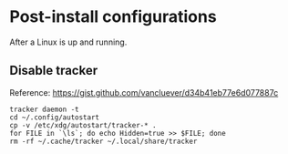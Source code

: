Post-install configurations
====================

After a Linux is up and running.

Disable tracker
------------

Reference: https://gist.github.com/vancluever/d34b41eb77e6d077887c

    tracker daemon -t
    cd ~/.config/autostart
    cp -v /etc/xdg/autostart/tracker-* .
    for FILE in `\ls`; do echo Hidden=true >> $FILE; done
    rm -rf ~/.cache/tracker ~/.local/share/tracker


